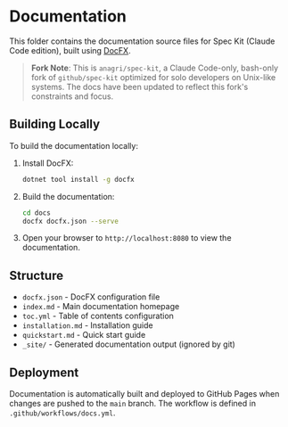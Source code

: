 # Documentation

This folder contains the documentation source files for Spec Kit (Claude Code edition), built using [DocFX](https://dotnet.github.io/docfx/).

> **Fork Note**: This is `anagri/spec-kit`, a Claude Code-only, bash-only fork of `github/spec-kit` optimized for solo developers on Unix-like systems. The docs have been updated to reflect this fork's constraints and focus.

## Building Locally

To build the documentation locally:

1. Install DocFX:
   ```bash
   dotnet tool install -g docfx
   ```

2. Build the documentation:
   ```bash
   cd docs
   docfx docfx.json --serve
   ```

3. Open your browser to `http://localhost:8080` to view the documentation.

## Structure

- `docfx.json` - DocFX configuration file
- `index.md` - Main documentation homepage
- `toc.yml` - Table of contents configuration
- `installation.md` - Installation guide
- `quickstart.md` - Quick start guide
- `_site/` - Generated documentation output (ignored by git)

## Deployment

Documentation is automatically built and deployed to GitHub Pages when changes are pushed to the `main` branch. The workflow is defined in `.github/workflows/docs.yml`.
